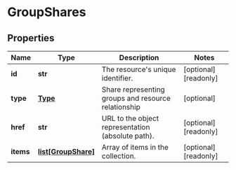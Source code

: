 # GroupShares

## Properties
| Name | Type | Description | Notes |
| ------------ | ------------- | ------------- | ------------- |
| **id** | **str** | The resource&#39;s unique identifier. | [optional] [readonly]  |
| **type** | [**Type**](Type.md) | Share representing groups and resource relationship | [optional]  |
| **href** | **str** | URL to the object representation (absolute path). | [optional] [readonly]  |
| **items** | [**list[GroupShare]**](GroupShare.md) | Array of items in the collection. | [optional] [readonly]  |


